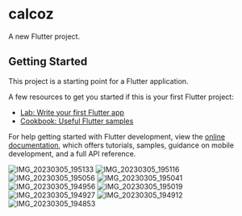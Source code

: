 # calcoz

A new Flutter project.

## Getting Started

This project is a starting point for a Flutter application.

A few resources to get you started if this is your first Flutter project:

- [Lab: Write your first Flutter app](https://docs.flutter.dev/get-started/codelab)
- [Cookbook: Useful Flutter samples](https://docs.flutter.dev/cookbook)

For help getting started with Flutter development, view the
[online documentation](https://docs.flutter.dev/), which offers tutorials,
samples, guidance on mobile development, and a full API reference.


![IMG_20230305_195133](https://user-images.githubusercontent.com/49123892/222964755-af01be52-d80f-4d2b-b96b-1700e252fdb4.jpg)
![IMG_20230305_195116](https://user-images.githubusercontent.com/49123892/222964759-090bcdec-9ed1-4207-9229-3b6f22429d46.jpg)
![IMG_20230305_195056](https://user-images.githubusercontent.com/49123892/222964764-a9ffa0a8-e246-4033-a624-1c6c29fd8369.jpg)
![IMG_20230305_195041](https://user-images.githubusercontent.com/49123892/222964768-6f09c2ed-0d64-49a4-b2d9-ec7517ab8e99.jpg)
![IMG_20230305_194956](https://user-images.githubusercontent.com/49123892/222964778-608d8dc6-2d77-466a-b1e8-119781b4d7bd.jpg)
![IMG_20230305_195019](https://user-images.githubusercontent.com/49123892/222964786-adfc6d3c-a9b4-4dd9-ac81-748f42f20e93.jpg)
![IMG_20230305_194927](https://user-images.githubusercontent.com/49123892/222964792-925b1136-82ce-48d0-aba7-51bfdd8454db.jpg)
![IMG_20230305_194912](https://user-images.githubusercontent.com/49123892/222964799-5c302032-46e4-4385-a0c2-10c622a95657.jpg)
![IMG_20230305_194853](https://user-images.githubusercontent.com/49123892/222964801-b2085569-1063-4e2f-ac4d-b916f17bcd97.jpg)
